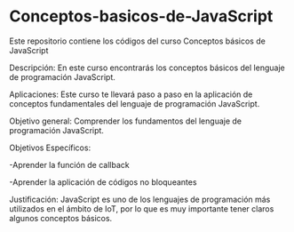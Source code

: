 # Conceptos-basicos-de-JavaScript
Este repositorio contiene los códigos del curso Conceptos básicos de JavaScript



Descripción:
En este curso encontrarás los conceptos básicos del lenguaje de programación JavaScript.

Aplicaciones:
Este curso te llevará paso a paso en la aplicación de conceptos fundamentales del lenguaje de programación JavaScript. 

Objetivo general:
Comprender los fundamentos del lenguaje de programación JavaScript. 

Objetivos Específicos:

-Aprender la función de callback

-Aprender la aplicación de códigos no bloqueantes

Justificación:
JavaScript es uno de los lenguajes de programación más utilizados en el ámbito de IoT, por lo que es muy importante tener claros algunos conceptos básicos.  

